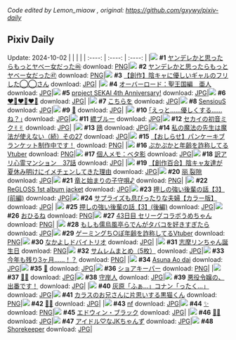 *Code edited by Lemon_miaow , original: https://github.com/gxywy/pixiv-daily*
## Pixiv Daily 
Update: 2024-10-02
|      |      |      |
| :----: | :----: | :----: |
|![](https://pximg.lemonmiaow.xyz/c/240x480/img-master/img/2024/09/30/00/01/10/122892239_p0_master1200.jpg) **#1** [ヤンデレかと思ったらもっとヤベー女だった㊻](https://www.pixiv.net/artworks/122892239) download: [PNG](https://pximg.lemonmiaow.xyz/img-original/img/2024/09/30/00/01/10/122892239_p0.png)|![](https://pximg.lemonmiaow.xyz/c/240x480/img-master/img/2024/10/01/00/02/46/122922910_p0_master1200.jpg) **#2** [ヤンデレかと思ったらもっとヤベー女だった㊼](https://www.pixiv.net/artworks/122922910) download: [PNG](https://pximg.lemonmiaow.xyz/img-original/img/2024/10/01/00/02/46/122922910_p0.png)|![](https://pximg.lemonmiaow.xyz/c/240x480/img-master/img/2024/10/01/18/19/21/122940665_p0_master1200.jpg) **#3** [【創作】陰キャに優しいギャルのフリした◯◯さん](https://www.pixiv.net/artworks/122940665) download: [JPG](https://pximg.lemonmiaow.xyz/img-original/img/2024/10/01/18/19/21/122940665_p0.jpg)|
|![](https://pximg.lemonmiaow.xyz/c/240x480/img-master/img/2024/09/30/00/00/26/122892093_p0_master1200.jpg) **#4** [オーバーロード：聖王国編　亜人](https://www.pixiv.net/artworks/122892093) download: [JPG](https://pximg.lemonmiaow.xyz/img-original/img/2024/09/30/00/00/26/122892093_p0.jpg)|![](https://pximg.lemonmiaow.xyz/c/240x480/img-master/img/2024/09/30/18/01/54/122910273_p0_master1200.jpg) **#5** [prpject SEKAI 4th Anniversary!](https://www.pixiv.net/artworks/122910273) download: [JPG](https://pximg.lemonmiaow.xyz/img-original/img/2024/09/30/18/01/54/122910273_p0.jpg)|![](https://pximg.lemonmiaow.xyz/c/240x480/img-master/img/2024/09/30/09/54/55/122902039_p0_master1200.jpg) **#6** [❤️‍🔥❤️‍🔥❤️‍🔥](https://www.pixiv.net/artworks/122902039) download: [JPG](https://pximg.lemonmiaow.xyz/img-original/img/2024/09/30/09/54/55/122902039_p0.jpg)|
|![](https://pximg.lemonmiaow.xyz/c/240x480/img-master/img/2024/09/30/00/31/46/122893609_p0_master1200.jpg) **#7** [こちらを](https://www.pixiv.net/artworks/122893609) download: [JPG](https://pximg.lemonmiaow.xyz/img-original/img/2024/09/30/00/31/46/122893609_p0.jpg)|![](https://pximg.lemonmiaow.xyz/c/240x480/img-master/img/2024/10/01/02/04/40/122926497_p0_master1200.jpg) **#8** [SensiouS](https://www.pixiv.net/artworks/122926497) download: [JPG](https://pximg.lemonmiaow.xyz/img-original/img/2024/10/01/02/04/40/122926497_p0.jpg)|![](https://pximg.lemonmiaow.xyz/c/240x480/img-master/img/2024/09/30/01/00/03/122894523_p0_master1200.jpg) **#9** [💫](https://www.pixiv.net/artworks/122894523) download: [JPG](https://pximg.lemonmiaow.xyz/img-original/img/2024/09/30/01/00/03/122894523_p0.jpg)|
|![](https://pximg.lemonmiaow.xyz/c/240x480/img-master/img/2024/09/30/17/12/54/122909027_p0_master1200.jpg) **#10** [｢えっと……優しくする……ね？｣](https://www.pixiv.net/artworks/122909027) download: [JPG](https://pximg.lemonmiaow.xyz/img-original/img/2024/09/30/17/12/54/122909027_p0.jpg)|![](https://pximg.lemonmiaow.xyz/c/240x480/img-master/img/2024/10/01/17/36/47/122939508_p0_master1200.jpg) **#11** [縹ブルー](https://www.pixiv.net/artworks/122939508) download: [JPG](https://pximg.lemonmiaow.xyz/img-original/img/2024/10/01/17/36/47/122939508_p0.jpg)|![](https://pximg.lemonmiaow.xyz/c/240x480/img-master/img/2024/09/30/00/06/22/122892647_p0_master1200.jpg) **#12** [セカイの初音ミク✌︎✌︎](https://www.pixiv.net/artworks/122892647) download: [JPG](https://pximg.lemonmiaow.xyz/img-original/img/2024/09/30/00/06/22/122892647_p0.jpg)|
|![](https://pximg.lemonmiaow.xyz/c/240x480/img-master/img/2024/10/01/10/07/33/122932547_p0_master1200.jpg) **#13** [鴎](https://www.pixiv.net/artworks/122932547) download: [JPG](https://pximg.lemonmiaow.xyz/img-original/img/2024/10/01/10/07/33/122932547_p0.jpg)|![](https://pximg.lemonmiaow.xyz/c/240x480/img-master/img/2024/09/30/08/34/41/122892349_p0_master1200.jpg) **#14** [私の魔法の先生は魔法が使えない（続）その27](https://www.pixiv.net/artworks/122892349) download: [JPG](https://pximg.lemonmiaow.xyz/img-original/img/2024/09/30/08/34/41/122892349_p0.jpg)|![](https://pximg.lemonmiaow.xyz/c/240x480/img-master/img/2024/10/01/16/57/50/122938669_p0_master1200.jpg) **#15** [【おしらせ】パンケーキブランケット制作中です！](https://www.pixiv.net/artworks/122938669) download: [PNG](https://pximg.lemonmiaow.xyz/img-original/img/2024/10/01/16/57/50/122938669_p0.png)|
|![](https://pximg.lemonmiaow.xyz/c/240x480/img-master/img/2024/09/30/21/07/59/122915818_p0_master1200.jpg) **#16** [ぷかぷかと年齢を詐称してるVtuber](https://www.pixiv.net/artworks/122915818) download: [PNG](https://pximg.lemonmiaow.xyz/img-original/img/2024/09/30/21/07/59/122915818_p0.png)|![](https://pximg.lemonmiaow.xyz/c/240x480/img-master/img/2024/10/01/06/00/07/122929483_p0_master1200.jpg) **#17** [個人メモ：ベタ影](https://www.pixiv.net/artworks/122929483) download: [JPG](https://pximg.lemonmiaow.xyz/img-original/img/2024/10/01/06/00/07/122929483_p0.jpg)|![](https://pximg.lemonmiaow.xyz/c/240x480/img-master/img/2024/10/01/12/55/36/122934935_p0_master1200.jpg) **#18** [訳アリ心霊マンション　37話](https://www.pixiv.net/artworks/122934935) download: [JPG](https://pximg.lemonmiaow.xyz/img-original/img/2024/10/01/12/55/36/122934935_p0.jpg)|
|![](https://pximg.lemonmiaow.xyz/c/240x480/img-master/img/2024/10/01/19/14/37/122942163_p0_master1200.jpg) **#19** [【創作百合】陰キャ友達が夏休み明けにイメチェンしてきた理由](https://www.pixiv.net/artworks/122942163) download: [JPG](https://pximg.lemonmiaow.xyz/img-original/img/2024/10/01/19/14/37/122942163_p0.jpg)|![](https://pximg.lemonmiaow.xyz/c/240x480/img-master/img/2024/10/01/00/04/02/122923014_p0_master1200.jpg) **#20** [丽 裂隙](https://www.pixiv.net/artworks/122923014) download: [JPG](https://pximg.lemonmiaow.xyz/img-original/img/2024/10/01/00/04/02/122923014_p0.jpg)|![](https://pximg.lemonmiaow.xyz/c/240x480/img-master/img/2024/09/30/19/00/04/122911645_p0_master1200.jpg) **#21** [竜と始まりの子守唄♪](https://www.pixiv.net/artworks/122911645) download: [PNG](https://pximg.lemonmiaow.xyz/img-original/img/2024/09/30/19/00/04/122911645_p0.png)|
|![](https://pximg.lemonmiaow.xyz/c/240x480/img-master/img/2024/10/01/00/05/00/122923095_p0_master1200.jpg) **#22** [ReGLOSS 1st album jacket](https://www.pixiv.net/artworks/122923095) download: [JPG](https://pximg.lemonmiaow.xyz/img-original/img/2024/10/01/00/05/00/122923095_p0.jpg)|![](https://pximg.lemonmiaow.xyz/c/240x480/img-master/img/2024/09/30/00/02/28/122892393_p0_master1200.jpg) **#23** [押しの強い後輩の話【3】(前編)](https://www.pixiv.net/artworks/122892393) download: [JPG](https://pximg.lemonmiaow.xyz/img-original/img/2024/09/30/00/02/28/122892393_p0.jpg)|![](https://pximg.lemonmiaow.xyz/c/240x480/img-master/img/2024/09/30/00/04/39/122892547_p0_master1200.jpg) **#24** [サプライズも息ぴったりな夫婦【カラー版】](https://www.pixiv.net/artworks/122892547) download: [JPG](https://pximg.lemonmiaow.xyz/img-original/img/2024/09/30/00/04/39/122892547_p0.jpg)|
|![](https://pximg.lemonmiaow.xyz/c/240x480/img-master/img/2024/10/01/00/06/48/122923197_p0_master1200.jpg) **#25** [押しの強い後輩の話【3】(後編)](https://www.pixiv.net/artworks/122923197) download: [JPG](https://pximg.lemonmiaow.xyz/img-original/img/2024/10/01/00/06/48/122923197_p0.jpg)|![](https://pximg.lemonmiaow.xyz/c/240x480/img-master/img/2024/09/30/12/06/29/122904028_p0_master1200.jpg) **#26** [おひるね](https://www.pixiv.net/artworks/122904028) download: [PNG](https://pximg.lemonmiaow.xyz/img-original/img/2024/09/30/12/06/29/122904028_p0.png)|![](https://pximg.lemonmiaow.xyz/c/240x480/img-master/img/2024/09/30/00/00/26/122892092_p0_master1200.jpg) **#27** [43日目 セリーグコラボうめちゃん](https://www.pixiv.net/artworks/122892092) download: [PNG](https://pximg.lemonmiaow.xyz/img-original/img/2024/09/30/00/00/26/122892092_p0.png)|
|![](https://pximg.lemonmiaow.xyz/c/240x480/img-master/img/2024/09/30/21/16/04/122916089_p0_master1200.jpg) **#28** [もしも儒烏風亭らでんがタバコを好きすぎたら](https://www.pixiv.net/artworks/122916089) download: [JPG](https://pximg.lemonmiaow.xyz/img-original/img/2024/09/30/21/16/04/122916089_p0.jpg)|![](https://pximg.lemonmiaow.xyz/c/240x480/img-master/img/2024/10/01/21/12/00/122945870_p0_master1200.jpg) **#29** [ゲーミングち○ぽ年齢を詐称してるVtuber](https://www.pixiv.net/artworks/122945870) download: [PNG](https://pximg.lemonmiaow.xyz/img-original/img/2024/10/01/21/12/00/122945870_p0.png)|![](https://pximg.lemonmiaow.xyz/c/240x480/img-master/img/2024/09/30/00/01/03/122892219_p0_master1200.jpg) **#30** [なかよしドバイトリオ](https://www.pixiv.net/artworks/122892219) download: [JPG](https://pximg.lemonmiaow.xyz/img-original/img/2024/09/30/00/01/03/122892219_p0.jpg)|
|![](https://pximg.lemonmiaow.xyz/c/240x480/img-master/img/2024/10/01/17/33/44/122939446_p0_master1200.jpg) **#31** [志摩リンちゃん誕生日](https://www.pixiv.net/artworks/122939446) download: [PNG](https://pximg.lemonmiaow.xyz/img-original/img/2024/10/01/17/33/44/122939446_p0.png)|![](https://pximg.lemonmiaow.xyz/c/240x480/img-master/img/2024/09/30/01/00/55/122894575_p0_master1200.jpg) **#32** [サムレムまとめ（5枚）](https://www.pixiv.net/artworks/122894575) download: [JPG](https://pximg.lemonmiaow.xyz/img-original/img/2024/09/30/01/00/55/122894575_p0.jpg)|![](https://pximg.lemonmiaow.xyz/c/240x480/img-master/img/2024/10/01/12/14/39/122934300_p0_master1200.jpg) **#33** [今年も残り3ヶ月……！？](https://www.pixiv.net/artworks/122934300) download: [PNG](https://pximg.lemonmiaow.xyz/img-original/img/2024/10/01/12/14/39/122934300_p0.png)|
|![](https://pximg.lemonmiaow.xyz/c/240x480/img-master/img/2024/09/30/21/02/47/122915637_p0_master1200.jpg) **#34** [Asuna  Ao dai](https://www.pixiv.net/artworks/122915637) download: [JPG](https://pximg.lemonmiaow.xyz/img-original/img/2024/09/30/21/02/47/122915637_p0.jpg)|![](https://pximg.lemonmiaow.xyz/c/240x480/img-master/img/2024/09/30/22/08/33/122918108_p0_master1200.jpg) **#35** [💐](https://www.pixiv.net/artworks/122918108) download: [JPG](https://pximg.lemonmiaow.xyz/img-original/img/2024/09/30/22/08/33/122918108_p0.jpg)|![](https://pximg.lemonmiaow.xyz/c/240x480/img-master/img/2024/10/01/00/01/43/122922817_p0_master1200.jpg) **#36** [ショアキーパー](https://www.pixiv.net/artworks/122922817) download: [PNG](https://pximg.lemonmiaow.xyz/img-original/img/2024/10/01/00/01/43/122922817_p0.png)|
|![](https://pximg.lemonmiaow.xyz/c/240x480/img-master/img/2024/09/30/00/01/35/122892296_p0_master1200.jpg) **#37** [🎀🤍](https://www.pixiv.net/artworks/122892296) download: [JPG](https://pximg.lemonmiaow.xyz/img-original/img/2024/09/30/00/01/35/122892296_p0.jpg)|![](https://pximg.lemonmiaow.xyz/c/240x480/img-master/img/2024/09/30/16/37/32/122908233_p0_master1200.jpg) **#38** [守岸人](https://www.pixiv.net/artworks/122908233) download: [JPG](https://pximg.lemonmiaow.xyz/img-original/img/2024/09/30/16/37/32/122908233_p0.jpg)|![](https://pximg.lemonmiaow.xyz/c/240x480/img-master/img/2024/10/01/01/25/17/122925687_p0_master1200.jpg) **#39** [悪役令嬢の、出番です！](https://www.pixiv.net/artworks/122925687) download: [JPG](https://pximg.lemonmiaow.xyz/img-original/img/2024/10/01/01/25/17/122925687_p0.jpg)|
|![](https://pximg.lemonmiaow.xyz/c/240x480/img-master/img/2024/09/30/14/36/56/122906325_p0_master1200.jpg) **#40** [灰原「ふぁ…」コナン「ったく…」](https://www.pixiv.net/artworks/122906325) download: [JPG](https://pximg.lemonmiaow.xyz/img-original/img/2024/09/30/14/36/56/122906325_p0.jpg)|![](https://pximg.lemonmiaow.xyz/c/240x480/img-master/img/2024/09/30/20/22/24/122914203_p0_master1200.jpg) **#41** [カラスのお兄さんに片思いする黒猫くん](https://www.pixiv.net/artworks/122914203) download: [PNG](https://pximg.lemonmiaow.xyz/img-original/img/2024/09/30/20/22/24/122914203_p0.png)|![](https://pximg.lemonmiaow.xyz/c/240x480/img-master/img/2024/10/01/00/00/12/122922541_p0_master1200.jpg) **#42** [🥀🎩](https://www.pixiv.net/artworks/122922541) download: [JPG](https://pximg.lemonmiaow.xyz/img-original/img/2024/10/01/00/00/12/122922541_p0.jpg)|
|![](https://pximg.lemonmiaow.xyz/c/240x480/img-master/img/2024/09/30/18/10/46/122910485_p0_master1200.jpg) **#43** [nf](https://www.pixiv.net/artworks/122910485) download: [JPG](https://pximg.lemonmiaow.xyz/img-original/img/2024/09/30/18/10/46/122910485_p0.jpg)|![](https://pximg.lemonmiaow.xyz/c/240x480/img-master/img/2024/10/01/08/49/43/122931600_p0_master1200.jpg) **#44** [✨](https://www.pixiv.net/artworks/122931600) download: [PNG](https://pximg.lemonmiaow.xyz/img-original/img/2024/10/01/08/49/43/122931600_p0.png)|![](https://pximg.lemonmiaow.xyz/c/240x480/img-master/img/2024/10/01/01/36/19/122925919_p0_master1200.jpg) **#45** [エドウィン・ブラック](https://www.pixiv.net/artworks/122925919) download: [JPG](https://pximg.lemonmiaow.xyz/img-original/img/2024/10/01/01/36/19/122925919_p0.jpg)|
|![](https://pximg.lemonmiaow.xyz/c/240x480/img-master/img/2024/10/01/00/01/15/122922729_p0_master1200.jpg) **#46** [🧛‍♀️](https://www.pixiv.net/artworks/122922729) download: [JPG](https://pximg.lemonmiaow.xyz/img-original/img/2024/10/01/00/01/15/122922729_p0.jpg)|![](https://pximg.lemonmiaow.xyz/c/240x480/img-master/img/2024/09/30/00/00/18/122892050_p0_master1200.jpg) **#47** [アイドル♡なJKちゃんず](https://www.pixiv.net/artworks/122892050) download: [JPG](https://pximg.lemonmiaow.xyz/img-original/img/2024/09/30/00/00/18/122892050_p0.jpg)|![](https://pximg.lemonmiaow.xyz/c/240x480/img-master/img/2024/09/30/12/33/21/122902492_p0_master1200.jpg) **#48** [Shorekeeper](https://www.pixiv.net/artworks/122902492) download: [JPG](https://pximg.lemonmiaow.xyz/img-original/img/2024/09/30/12/33/21/122902492_p0.jpg)|
